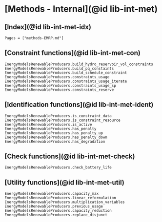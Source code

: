 # [Methods - Internal](@id lib-int-met)

## [Index](@id lib-int-met-idx)

```@index
Pages = ["methods-EMRP.md"]
```

## [Constraint functions](@id lib-int-met-con)

```@docs
EnergyModelsRenewableProducers.build_hydro_reservoir_vol_constraints
EnergyModelsRenewableProducers.build_pq_constaints
EnergyModelsRenewableProducers.build_schedule_constraint
EnergyModelsRenewableProducers.constraints_usage
EnergyModelsRenewableProducers.constraints_usage_iterate
EnergyModelsRenewableProducers.constraints_usage_sp
EnergyModelsRenewableProducers.constraints_reserve
```

## [Identification functions](@id lib-int-met-ident)

```@docs
EnergyModelsRenewableProducers.is_constraint_data
EnergyModelsRenewableProducers.is_constraint_resource
EnergyModelsRenewableProducers.is_active
EnergyModelsRenewableProducers.has_penalty
EnergyModelsRenewableProducers.has_penalty_up
EnergyModelsRenewableProducers.has_penalty_down
EnergyModelsRenewableProducers.has_degradation
```

## [Check functions](@id lib-int-met-check)

```@docs
EnergyModelsRenewableProducers.check_battery_life
```

## [Utility functions](@id lib-int-met-util)

```@docs
EnergyModelsRenewableProducers.capacity_max
EnergyModelsRenewableProducers.linear_reformulation
EnergyModelsRenewableProducers.multiplication_variables
EnergyModelsRenewableProducers.previous_usage
EnergyModelsRenewableProducers.capacity_reduction
EnergyModelsRenewableProducers.replace_disjunct
```
